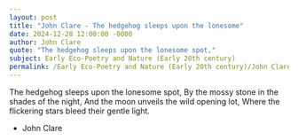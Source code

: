 ```yaml
---
layout: post
title: "John Clare - The hedgehog sleeps upon the lonesome"
date: 2024-12-28 12:00:00 -0000
author: John Clare
quote: "The hedgehog sleeps upon the lonesome spot,"
subject: Early Eco-Poetry and Nature (Early 20th century)
permalink: /Early Eco-Poetry and Nature (Early 20th century)/John Clare/John Clare - The hedgehog sleeps upon the lonesome
---
```


The hedgehog sleeps upon the lonesome spot,
By the mossy stone in the shades of the night,
And the moon unveils the wild opening lot,
Where the flickering stars bleed their gentle light.

- John Clare
